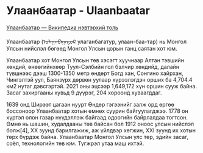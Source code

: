 # Улаанбаатар - Ulaanbaatar

[Улаанбаатар — Википедиа нэвтэрхий толь](https://mn.wikipedia.org/wiki/%D0%A3%D0%BB%D0%B0%D0%B0%D0%BD%D0%B1%D0%B0%D0%B0%D1%82%D0%B0%D1%80)

Улаанбаатар (ᠤᠯᠠᠭᠠᠨᠪᠠᠭᠠᠲᠤᠷ улаганбагатур, улаан-баа-тар) нь Монгол Улсын нийслэл бөгөөд Монгол Улсын цорын ганц саятан хот юм.

Улаанбаатар хот Монгол Улсын төв хэсэгт хуучнаар Алтан тэвшийн хөндий, өнөөгийнхөөр Туул-Сэлбийн гол бэлчир хөндийд, далайн түвшнээс дээш 1300-1350 метр өндөрт Богд хан, Сонгино хайрхан, Чингэлтэй уул, Баянзүрх дөрвөн уулаар хүрээлэгдэн орших ба 4,704.4 км2 нутаг дэвсгэртэй. 2021 оны эцсээр 1,649,172 хүн оршин сууж байна. Засаг захиргааны хувьд 9 дүүрэг, 204 хороонд хуваагддаг.

1639 онд Ширээт цагаан нуурт Өндөр гэгээнийг залж орд өргөө боссоноор Улаанбаатар хотын өмнөх суурин байгуулагджээ. 1778 он хүртэл олон газар нүүдэллэж байгаад одоогийн байрлалдаа тогтсон. Өмнө нь шашин, худалдааны төв байсан бол 1912 оноос улсын нийслэл болж[4], XX зуунд барилгажиж, аж үйлдвэр хөгжин, XXI зуунд их хотын төрх бүрдэж байна. Улаанбаатар Монгол Улсын улс төр, эдийн засаг, соёл, технологийн төв юм. Түгжрэл утаа маш ихтэй.

<!--
codetypo:locale en,mn
codetypo:words Ulaanbaatar улаганбагатур ᠤᠯᠠᠭᠠᠨᠪᠠᠭᠠᠲᠤᠷ
-->
